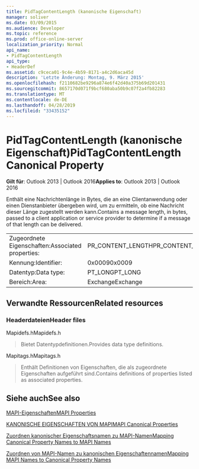 ```yaml
---
title: PidTagContentLength (kanonische Eigenschaft)
manager: soliver
ms.date: 03/09/2015
ms.audience: Developer
ms.topic: reference
ms.prod: office-online-server
localization_priority: Normal
api_name:
- PidTagContentLength
api_type:
- HeaderDef
ms.assetid: c9ceca01-9c4e-4b59-8171-a4c2d6aca45d
description: 'Letzte Änderung: Montag, 9. März 2015'
ms.openlocfilehash: f2110682be9296a874e6f42d40a375b69d201431
ms.sourcegitcommit: 8657170d071f9bcf680aba50b9c07f2a4fb82283
ms.translationtype: MT
ms.contentlocale: de-DE
ms.lasthandoff: 04/28/2019
ms.locfileid: "33435152"
---
```

# <a name="pidtagcontentlength-canonical-property"></a><span data-ttu-id="412be-103">PidTagContentLength (kanonische Eigenschaft)</span><span class="sxs-lookup"><span data-stu-id="412be-103">PidTagContentLength Canonical Property</span></span>

  
  
<span data-ttu-id="412be-104">**Gilt für**: Outlook 2013 | Outlook 2016</span><span class="sxs-lookup"><span data-stu-id="412be-104">**Applies to**: Outlook 2013 | Outlook 2016</span></span> 
  
<span data-ttu-id="412be-105">Enthält eine Nachrichtenlänge in Bytes, die an eine Clientanwendung oder einen Dienstanbieter übergeben wird, um zu ermitteln, ob eine Nachricht dieser Länge zugestellt werden kann.</span><span class="sxs-lookup"><span data-stu-id="412be-105">Contains a message length, in bytes, passed to a client application or service provider to determine if a message of that length can be delivered.</span></span> 
  
|||
|:-----|:-----|
|<span data-ttu-id="412be-106">Zugeordnete Eigenschaften:</span><span class="sxs-lookup"><span data-stu-id="412be-106">Associated properties:</span></span>  <br/> |<span data-ttu-id="412be-107">PR_CONTENT_LENGTH</span><span class="sxs-lookup"><span data-stu-id="412be-107">PR_CONTENT_LENGTH</span></span>  <br/> |
|<span data-ttu-id="412be-108">Kennung:</span><span class="sxs-lookup"><span data-stu-id="412be-108">Identifier:</span></span>  <br/> |<span data-ttu-id="412be-109">0x0009</span><span class="sxs-lookup"><span data-stu-id="412be-109">0x0009</span></span>  <br/> |
|<span data-ttu-id="412be-110">Datentyp:</span><span class="sxs-lookup"><span data-stu-id="412be-110">Data type:</span></span>  <br/> |<span data-ttu-id="412be-111">PT_LONG</span><span class="sxs-lookup"><span data-stu-id="412be-111">PT_LONG</span></span>  <br/> |
|<span data-ttu-id="412be-112">Bereich:</span><span class="sxs-lookup"><span data-stu-id="412be-112">Area:</span></span>  <br/> |<span data-ttu-id="412be-113">Exchange</span><span class="sxs-lookup"><span data-stu-id="412be-113">Exchange</span></span>  <br/> |
   
## <a name="related-resources"></a><span data-ttu-id="412be-114">Verwandte Ressourcen</span><span class="sxs-lookup"><span data-stu-id="412be-114">Related resources</span></span>

### <a name="header-files"></a><span data-ttu-id="412be-115">Headerdateien</span><span class="sxs-lookup"><span data-stu-id="412be-115">Header files</span></span>

<span data-ttu-id="412be-116">Mapidefs.h</span><span class="sxs-lookup"><span data-stu-id="412be-116">Mapidefs.h</span></span>
  
> <span data-ttu-id="412be-117">Bietet Datentypdefinitionen.</span><span class="sxs-lookup"><span data-stu-id="412be-117">Provides data type definitions.</span></span>
    
<span data-ttu-id="412be-118">Mapitags.h</span><span class="sxs-lookup"><span data-stu-id="412be-118">Mapitags.h</span></span>
  
> <span data-ttu-id="412be-119">Enthält Definitionen von Eigenschaften, die als zugeordnete Eigenschaften aufgeführt sind.</span><span class="sxs-lookup"><span data-stu-id="412be-119">Contains definitions of properties listed as associated properties.</span></span>
    
## <a name="see-also"></a><span data-ttu-id="412be-120">Siehe auch</span><span class="sxs-lookup"><span data-stu-id="412be-120">See also</span></span>



[<span data-ttu-id="412be-121">MAPI-Eigenschaften</span><span class="sxs-lookup"><span data-stu-id="412be-121">MAPI Properties</span></span>](mapi-properties.md)
  
[<span data-ttu-id="412be-122">KANONISCHE EIGENSCHAFTEN VON MAPI</span><span class="sxs-lookup"><span data-stu-id="412be-122">MAPI Canonical Properties</span></span>](mapi-canonical-properties.md)
  
[<span data-ttu-id="412be-123">Zuordnen kanonischer Eigenschaftsnamen zu MAPI-Namen</span><span class="sxs-lookup"><span data-stu-id="412be-123">Mapping Canonical Property Names to MAPI Names</span></span>](mapping-canonical-property-names-to-mapi-names.md)
  
[<span data-ttu-id="412be-124">Zuordnen von MAPI-Namen zu kanonischen Eigenschaftennamen</span><span class="sxs-lookup"><span data-stu-id="412be-124">Mapping MAPI Names to Canonical Property Names</span></span>](mapping-mapi-names-to-canonical-property-names.md)

